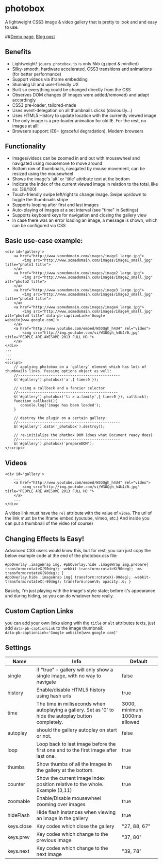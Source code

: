 photobox
========

A lightweight CSS3 image & video gallery that is pretty to look and and easy to use.

##[Demo page](http://dropthebit.com/demos/photobox/), [Blog post](http://dropthebit.com/500/photobox-css3-image-gallery-jquery-plugin/)

## Benefits
*    Lightweight! `jquery.photobox.js` is only 5kb (gziped & minified)
*    Silky-smooth, hardware accelerated, CSS3 transitions and animations (for better performance)
*    Support videos via iframe embedding
*    Stunning UI and user-friendly UX
*    Built so everything could be changed directly from the CSS
*    Observes DOM changes (if images were added/removed) and adapt accordingly
*    CSS3 pre-loader, tailored-made
*    Uses event-delegation on all thumbnails clicks (obviously...)
*    Uses HTML5 History to update location with the currently viewed image
*    The only image is a pre-loader animation for old IE. For the rest, no images at all!
*    Browsers support: IE8+ (graceful degradation), Modern browsers

## Functionality
*    Images/videos can be zoomed in and out with mousewheel and navigated using mousemove to move around
*    Bottom row of thumbnails, navigated by mouse movement, can be resized using the mousewheel
*    Shows the image's 'alt' or 'title' attribute text at the bottom
*    Indicate the index of the current viewed image in relation to the total, like so: (36/100)
*    Touch-friendly swipe left/right to change image. Swipe up/down to toggle the thumbnails stripe
*    Supports looping after first and last images
*    Auto-playing of images at a set interval (see "time" in Settings)
*    Supports keyboard keys for navigation and closing the gallery view
*    In case there was an error loading an image, a message is shown, which can be configured via CSS

## Basic use-case example:
    <div id='gallery'>
        <a href="http://www.somedomain.com/images/image1_large.jpg">
        	<img src="http://www.somedomain.com/images/image1_small.jpg" title="photo1 title">
    	</a>
    	<a href="http://www.somedomain.com/images/image2_large.jpg">
    		<img src="http://www.somedomain.com/images/image2_small.jpg" alt="photo2 title">
    	</a>
    	<a href="http://www.somedomain.com/images/image3_large.jpg">
    		<img src="http://www.somedomain.com/images/image3_small.jpg" title="photo3 title">
    	</a>
    	<a href="http://www.somedomain.com/images/image4_large.jpg">
    		<img src="http://www.somedomain.com/images/image4_small.jpg" alt="photo4 title" data-pb-captionLink='Google website[www.google.com]'>
    	</a>
		<a href="http://www.youtube.com/embed/W3OQgh_h4U4" rel="video">
			<img src="http://img.youtube.com/vi/W3OQgh_h4U4/0.jpg" title="PEOPLE ARE AWESOME 2013 FULL HD ">
		</a>
    </div>
    ...
    ...
    ...
    <script>
        // applying photobox on a `gallery` element which has lots of thumbnails links. Passing options object as well:
		//-----------------------------------------------
		$('#gallery').photobox('a',{ time:0 });
       
	    // using a callback and a fancier selector
		//----------------------------------------------
        $('#gallery').photobox('li > a.family',{ time:0 }), callback);
        function callback(){
           console.log('image has been loaded');
        }
		
		// destroy the plugin on a certain gallery:
		//-----------------------------------------------
		$('#gallery').data('_photobox').destroy();
		
		// re-initialize the photbox DOM (does what Document ready does)
		//-----------------------------------------------
		$('#gallery').photobox('prepareDOM');
    </script>
	
## Videos
    <div id='gallery'>
		...
		<a href="http://www.youtube.com/embed/W3OQgh_h4U4" rel="video">
			<img src="http://img.youtube.com/vi/W3OQgh_h4U4/0.jpg" title="PEOPLE ARE AWESOME 2013 FULL HD ">
		</a>
		...
	</div>
	
A video link must have the `rel` attribute with the value of `video`. The url of the link must be the iframe embed (youtube, vimeo, etc.) And inside you can put a thumbnail of the video (of course)

## Changing Effects Is Easy!
Advanced CSS users would know this, but for rest, you can just copy the below example code at the end of the photobox.css file:
    
    #pbOverlay .imageWrap img, #pbOverlay.hide .imageWrap img.prepare{ transform:rotateX(90deg); -webkit-transform:rotateX(90deg); -ms-transform:rotateX(90deg); }
    #pbOverlay.hide .imageWrap img{ transform:rotateX(-90deg); -webkit-transform:rotateX(-90deg); transform:none\9; opacity:.6; }

Basicly, I'm just playing with the image's style state; before it's appearance and during hiding, so you can do whatever here really.

## Custom Caption Links
you can add your own links along with the `title` or `alt` attributes texts, just add `data-pb-captionLink` to the image thumbnail:<br>
`data-pb-captionLink='Google website[www.google.com]'`


## Settings


Name        | Info                                                                                                     | Default
----------- | -------------------------------------------------------------------------------------------------------- | -----------------------------
single      | if "true" - gallery will only show a single image, with no way to navigate                               | false
history     | Enable/disable HTML5 history using hash urls                                                             | true
time        | The time in milliseconds when autoplaying a gallery. Set as '0' to hide the autoplay button completely.  | 3000, minimum 1000ms allowed
autoplay    | should the gallery autoplay on start or not.                                                             | false
loop        | Loop back to last image before the first one and to the first image after last one.                      | true
thumbs      | Show thumbs of all the images in the gallery at the bottom.                                              | true
counter     | Show the current image index position relative to the whole. Example (3,11)                              | true
zoomable    | Enable/Disable mousewheel zooming over images                                                            | true
hideFlash   | Hide flash instances when viewing an image in the gallery                                                | true
keys.close  | Key codes which close the gallery                                                                        | "27, 88, 67"
keys.prev   | Key codes which change to the previous image                                                             | "37, 80"
keys.next   | Key codes which change to the next image                                                                 | "39, 78"
   

